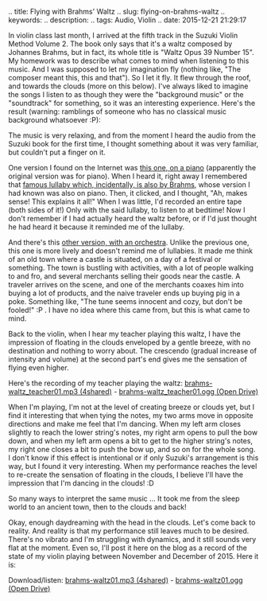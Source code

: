 .. title: Flying with Brahms' Waltz
.. slug: flying-on-brahms-waltz
.. keywords: 
.. description: 
.. tags: Audio, Violin
.. date: 2015-12-21 21:29:17

In violin class last month, I arrived at the fifth track in the Suzuki Violin Method Volume 2. The book only says that it's a waltz composed by Johannes Brahms, but in fact, its whole title is "Waltz Opus 39 Number 15". My homework was to describe what comes to mind when listening to this music. And I was supposed to let my imagination fly (nothing like, "The composer meant this, this and that"). So I let it fly. It flew through the roof, and towards the clouds (more on this below). I've always liked to imagine the songs I listen to as though they were the "background music" or the "soundtrack" for something, so it was an interesting experience. Here's the result (warning: ramblings of someone who has no classical music background whatsoever :P): <!--more-->

The music is very relaxing, and from the moment I heard the audio from the Suzuki book for the first time, I thought something about it was very familiar, but couldn't put a finger on it.

One version I found on the Internet was [this one, on a piano][waltzpiano] (apparently the original version was for piano). When I heard it, right away I remembered that [famous lullaby which, incidentally, is also by Brahms][lullabypiano], whose version I had known was also on piano. Then, it clicked, and I thought, "Ah, makes sense! This explains it all!" When I was little, I'd recorded an entire tape (both sides of it!) Only with the said lullaby, to listen to at bedtime! Now I don't remember if I had actually heard the waltz before, or if I'd just thought he had heard it because it reminded me of the lullaby.

And there's this [other version, with an orchestra][waltzorchestra]. Unlike the previous one, this one is more lively and doesn't remind me of lullabies. It made me think of an old town where a castle is situated, on a day of a festival or something. The town is bustling with activities, with a lot of people walking to and fro, and several merchants selling their goods near the castle. A traveler arrives on the scene, and one of the merchants coaxes him into buying a lot of products, and the naive traveler ends up buying pig in a poke. Something like, "The tune seems innocent and cozy, but don't be fooled!" :P . I have no idea where this came from, but this is what came to mind.

Back to the violin, when I hear my teacher playing this waltz, I have the impression of floating in the clouds enveloped by a gentle breeze, with no destination and nothing to worry about. The crescendo (gradual increase of intensity and volume) at the second part's end gives me the sensation of flying even higher.

Here's the recording of my teacher playing the waltz: [brahms-waltz_teacher01.mp3 (4shared)][teacherwaltz_4s] - [brahms-waltz_teacher01.ogg (Open Drive)][teacherwaltz_od]

When I'm playing, I'm not at the level of creating breeze or clouds yet, but I find it interesting that when tying the notes, my two arms move in opposite directions and make me feel that I'm dancing. When my left arm closes slightly to reach the lower string's notes, my right arm opens to pull the bow down, and when my left arm opens a bit to get to the higher string's notes, my right one closes a bit to push the bow up, and so on for the whole song. I don't know if this effect is intentional or if only Suzuki's arrangement is this way, but I found it very interesting. When my performance reaches the level to re-create the sensation of floating in the clouds, I believe I'll have the impression that I'm dancing in the clouds! :D

So many ways to interpret the same music ... It took me from the sleep world to an ancient town, then to the clouds and back!

Okay, enough daydreaming with the head in the clouds. Let's come back to reality. And reality is that my performance still leaves much to be desired. There's no vibrato and I'm struggling with dynamics, and it still sounds very flat at the moment. Even so, I'll post it here on the blog as a record of the state of my violin playing between November and December of 2015. Here it is:

Download/listen: [brahms-waltz01.mp3 (4shared)][mywaltz_4s] - [brahms-waltz01.ogg (Open Drive)][mywaltz_od]

[waltzpiano]: https://www.youtube.com/watch?v=egSq_YFnmq4
[lullabypiano]: https://www.youtube.com/watch?v=EBIKYRXGz2k
[waltzorchestra]: https://www.youtube.com/watch?v=TJcoaIeH3GI
[teacherwaltz_4s]: http://www.4shared.com/mp3/dJuwqEZkba/brahms-waltz_teacher01.html
[teacherwaltz_od]: https://od.lk/d/110020527_9PBLl/brahms-waltz_teacher01.ogg
[mywaltz_4s]: http://www.4shared.com/mp3/R23f9wpwce/brahms-waltz01.html
[mywaltz_od]: https://od.lk/d/110020530_q1iOG/brahms-waltz01.ogg